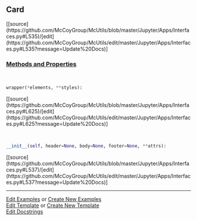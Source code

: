 ## <a id="McUtils.Jupyter.Apps.Interfaces.Card">Card</a> 
<div class="docs-source-link" markdown="1">
[[source](https://github.com/McCoyGroup/McUtils/blob/master/Jupyter/Apps/Interfaces.py#L535)/[edit](https://github.com/McCoyGroup/McUtils/edit/master/Jupyter/Apps/Interfaces.py#L535?message=Update%20Docs)]
</div>



<div class="collapsible-section">
 <div class="collapsible-section collapsible-section-header" markdown="1">
 
### <a class="collapse-link" data-toggle="collapse" href="#methods">Methods and Properties</a> <a class="float-right" data-toggle="collapse" href="#methods"><i class="fa fa-chevron-down"></i></a>

 </div>
 <div class="collapsible-section collapsible-section-body collapse" id="methods" markdown="1">

<a id="McUtils.Jupyter.JHTML.JHTML.JHTML.Bootstrap.Card" class="docs-object-method">&nbsp;</a> 
```python
wrapper(*elements, **styles): 
```
<div class="docs-source-link" markdown="1">
[[source](https://github.com/McCoyGroup/McUtils/blob/master/Jupyter/Apps/Interfaces.py#L625)/[edit](https://github.com/McCoyGroup/McUtils/edit/master/Jupyter/Apps/Interfaces.py#L625?message=Update%20Docs)]
</div>

<a id="McUtils.Jupyter.Apps.Interfaces.Card.__init__" class="docs-object-method">&nbsp;</a> 
```python
__init__(self, header=None, body=None, footer=None, **attrs): 
```
<div class="docs-source-link" markdown="1">
[[source](https://github.com/McCoyGroup/McUtils/blob/master/Jupyter/Apps/Interfaces.py#L537)/[edit](https://github.com/McCoyGroup/McUtils/edit/master/Jupyter/Apps/Interfaces.py#L537?message=Update%20Docs)]
</div>

 </div>
</div>




___

[Edit Examples](https://github.com/McCoyGroup/McUtils/edit/gh-pages/ci/examples/McUtils/Jupyter/Apps/Interfaces/Card.md) or 
[Create New Examples](https://github.com/McCoyGroup/McUtils/new/gh-pages/?filename=ci/examples/McUtils/Jupyter/Apps/Interfaces/Card.md) <br/>
[Edit Template](https://github.com/McCoyGroup/McUtils/edit/gh-pages/ci/docs/McUtils/Jupyter/Apps/Interfaces/Card.md) or 
[Create New Template](https://github.com/McCoyGroup/McUtils/new/gh-pages/?filename=ci/docs/templates/McUtils/Jupyter/Apps/Interfaces/Card.md) <br/>
[Edit Docstrings](https://github.com/McCoyGroup/McUtils/edit/master/Jupyter/Apps/Interfaces.py#L535?message=Update%20Docs)